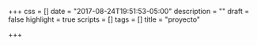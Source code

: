 +++
css = []
date = "2017-08-24T19:51:53-05:00"
description = ""
draft = false
highlight = true
scripts = []
tags = []
title = "proyecto"

+++
